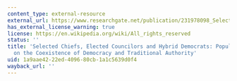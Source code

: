 ```yaml
---
content_type: external-resource
external_url: https://www.researchgate.net/publication/231978098_Selected_chiefs_elected_councillors_and_hybrid_democrats_Popular_perspectives_on_the_co-existence_of_democracy_and_traditional_authority
has_external_license_warning: true
license: https://en.wikipedia.org/wiki/All_rights_reserved
status: ''
title: 'Selected Chiefs, Elected Councilors and Hybrid Democrats: Popular Perspectives
  on the Coexistence of Democracy and Traditional Authority'
uid: 1a9aae42-22ed-4096-80cb-1a1c5639d0f4
wayback_url: ''
---
```

